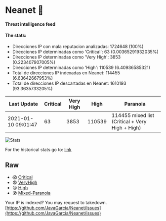 # Neanet :hocho:
#### Threat intelligence feed
#### The stats:

- Direcciones IP con mala reputacion analizadas: 1724648 (100%)
- Direcciones IP determinadas como 'Critical':  63 (0.00365291932035%)
- Direcciones IP determinadas como 'Very High':  3853 (0.223407907005%)
- Direcciones IP determinadas como 'High':  110539 (6.40936585321)
- Total de direcciones IP indexadas en Neanet:  114455 (6.63642667953%)
- Total de direcciones IP descartadas en Neanet:  1610193 (93.3635733205%)

| Last Update | Critical | Very High | High | Paranoia |
| --- | --- | --- | --- | --- |
| 2021-01-10 09:01:47 | 63 | 3853 | 110539 | 114455 mixed list (Critical + Very High + High)|

![Stats](https://docs.google.com/spreadsheets/d/e/2PACX-1vSnaNMIXVabIpDJjufMlzH7poXnshF3mgd8Is1g9ytUEzVsP5my4Trn8f-xkoLLQ38xpL3HtmUexLo6/pubchart?oid=501124687&format=image)

For the historical stats go to: [link](/stats.csv)
## Raw
- :scream: [Critical](https://raw.githubusercontent.com/JavaGarcia/Neanet/master/blacklists/neanet_critical.txt)
- :fearful: [VeryHigh](https://raw.githubusercontent.com/JavaGarcia/Neanet/master/blacklists/neanet_veryHigh.txtt)
- :frowning: [High](https://raw.githubusercontent.com/JavaGarcia/Neanet/master/blacklists/neanet_high.txt)
- :dizzy_face: [Mixed-Paranoia](https://raw.githubusercontent.com/JavaGarcia/Neanet/master/blacklists/neanet_all.txt)


Your IP is indexed? You may request to takedown. [https://github.com/JavaGarcia/Neanet/issues](https://github.com/JavaGarcia/Neanet/issues)































































































































































































































































































































































































































































































































































































































































































































































































































































































































































































































































































































































































































































































































































































































































































































































































































































































































































































































































































































































































































































































































































































































































































































































































































































































































































































































































































































































































































































































































































































































































































































































































































































































































































































































































































































